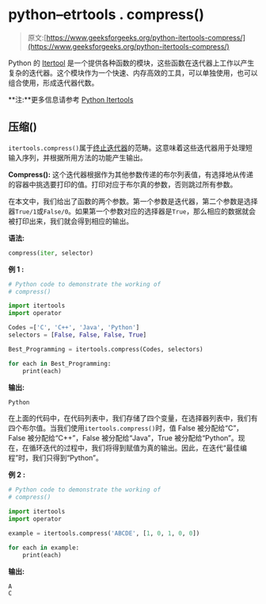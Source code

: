 # python–etrtools . compress()

> 原文:[https://www.geeksforgeeks.org/python-itertools-compress/](https://www.geeksforgeeks.org/python-itertools-compress/)

Python 的 [Itertool](https://www.geeksforgeeks.org/python-itertools/) 是一个提供各种函数的模块，这些函数在迭代器上工作以产生复杂的迭代器。这个模块作为一个快速、内存高效的工具，可以单独使用，也可以组合使用，形成迭代器代数。

**注:**更多信息请参考 [Python Itertools](https://www.geeksforgeeks.org/python-itertools/)

## 压缩()

`itertools.compress()`属于[终止迭代器](https://www.geeksforgeeks.org/python-itertools/#terminate)的范畴。这意味着这些迭代器用于处理短输入序列，并根据所用方法的功能产生输出。

**Compress():** 这个迭代器根据作为其他参数传递的布尔列表值，有选择地从传递的容器中挑选要打印的值。打印对应于布尔真的参数，否则跳过所有参数。

在本文中，我们给出了函数的两个参数。第一个参数是迭代器，第二个参数是选择器`True/1`或`False/0`。如果第一个参数对应的选择器是`True`，那么相应的数据就会被打印出来，我们就会得到相应的输出。

**语法:**

```py
compress(iter, selector)
```

**例 1 :**

```py
# Python code to demonstrate the working of   
# compress() 

import itertools
import operator

Codes =['C', 'C++', 'Java', 'Python']
selectors = [False, False, False, True]

Best_Programming = itertools.compress(Codes, selectors)

for each in Best_Programming:
    print(each)
```

**输出:**

```py
Python

```

在上面的代码中，在代码列表中，我们存储了四个变量，在选择器列表中，我们有四个布尔值。当我们使用`itertools.compress()`时，值 False 被分配给“C”，False 被分配给“C++”，False 被分配给“Java”，True 被分配给“Python”。现在，在循环迭代的过程中，我们将得到赋值为真的输出。因此，在迭代“最佳编程”时，我们只得到“Python”。

**例 2 :**

```py
# Python code to demonstrate the working of   
# compress() 

import itertools
import operator

example = itertools.compress('ABCDE', [1, 0, 1, 0, 0])

for each in example:
    print(each)
```

**输出:**

```py
A
C

```